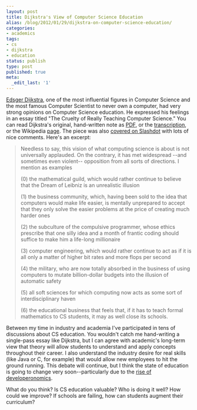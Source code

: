 ```yaml
---
layout: post
title: Dijkstra's View of Computer Science Education
alias: /blog/2012/01/29/dijkstra-on-computer-science-education/
categories:
- academics
tags:
- cs
- dijkstra
- education
status: publish
type: post
published: true
meta:
  _edit_last: '1'
---
```

<a title="Wikipedia: Dijkstra" href="https://en.wikipedia.org/wiki/Edsger_Dijkstra">Edsger Dijkstra</a>, one of the most influential figures in Computer Science and the most famous Computer Scientist to never own a computer, had very strong opinions on Computer Science education. He expressed his feelings in an essay titled "The Cruelty of Really Teaching Computer Science." You can read Dijkstra's original, hand-written note as <a title="Dijkstra's view on CS education" href="https://www.cs.utexas.edu/users/EWD/ewd10xx/EWD1036.PDF">PDF</a>, or the <a title="Dijkstra's view transcribed" href="https://www.cs.utexas.edu/users/EWD/transcriptions/EWD10xx/EWD1036.html">transcription</a>, or the Wikipedia <a title="Wikipedia: Dijkstra's view on CS education" href="https://en.wikipedia.org/wiki/The_Cruelty_of_Really_Teaching_Computer_Science">page</a>. The piece was also <a title="Slashdot: Dijkstra's view on CS education" href="https://news.slashdot.org/article.pl?sid=08%2F12%2F02%2F1410254">covered on Slashdot</a> with lots of nice comments. Here's an excerpt:
<blockquote>Needless to say, this vision of what computing science is about is not universally applauded. On the contrary, it has met widespread --and sometimes even violent-- opposition from all sorts of directions. I mention as examples

(0) the mathematical guild, which would rather continue to believe that the Dream of Leibniz is an unrealistic illusion

(1) the business community, which, having been sold to the idea that computers would make life easier, is mentally unprepared to accept that they only solve the easier problems at the price of creating much harder ones

(2) the subculture of the compulsive programmer, whose ethics prescribe that one silly idea and a month of frantic coding should suffice to make him a life-long millionaire

(3) computer engineering, which would rather continue to act as if it is all only a matter of higher bit rates and more flops per second

(4) the military, who are now totally absorbed in the business of using computers to mutate billion-dollar budgets into the illusion of automatic safety

(5) all soft sciences for which computing now acts as some sort of interdisciplinary haven

(6) the educational business that feels that, if it has to teach formal mathematics to CS students, it may as well close its schools.</blockquote>
Between my time in industry and academia I've participated in tens of discussions about CS education. You wouldn't catch me hand-writing a single-pass essay like Dijkstra, but I can agree with academic's long-term view that theory will allow students to understand and apply concepts throughout their career. I also understand the industry desire for real skills (like Java or C, for example) that would allow new employees to hit the ground running. This debate will continue, but I think the state of education is going to change very soon--particularly due to the <a title="Forbes - the Rise of Developeronomics" href="https://www.forbes.com/sites/venkateshrao/2011/12/05/the-rise-of-developeronomics/">rise of developeronomics</a>.

What do you think? Is CS education valuable? Who is doing it well? How could we improve? If schools are failing, how can students augment their curriculum?

